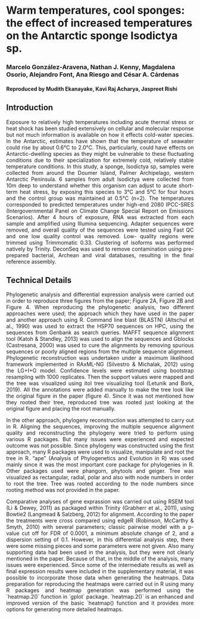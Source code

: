 # Warm temperatures, cool sponges: the effect of increased temperatures on the Antarctic sponge Isodictya sp.

### Marcelo González-Aravena, Nathan J. Kenny, Magdalena Osorio, Alejandro Font, Ana Riesgo and César A. Cárdenas

#### Reproduced by Mudith Ekanayake, Kavi Raj Acharya, Jaspreet Rishi

## Introduction
<p> <div style="text-align: justify"> Exposure to relatively high temperatures including acute thermal stress or heat shock has been studied extensively on cellular and molecular response but not much information is available on how it effects cold-water species.  In the Antarctic, estimates have shown that the temperature of seawater could rise by about 0.6°C to 2.0°C. This, particularly, could have effects on Antarctic-dwelling species as they might be vulnerable to these fluctuating conditions due to their specialization for extremely cold, relatively stable temperature conditions. 
In this study, a sponge, Isodictya sp, samples were collected from around the Doumer Island, Palmer Archipelago, western Antarctic Peninsula. 6 samples from adult Isodictya were collected from 10m deep to understand whether this organism can adjust to acute short-term heat stress, by exposing this species to 3°C and 5°C for four hours and the control group was maintained at 0.5°C (n=2). The temperatures corresponded to predicted temperatures under high-end 2080 IPCC-SRES (Intergovernmental Panel on Climate Change Special Report on Emissions Scenarios). 
After 4 hours of exposure, RNA was extracted from each sample and amplified using Illumina sequencing. Adapter sequences were removed, and overall quality of the sequences were tested using Fast QC and one low quality control was removed. Low- quality regions were trimmed using Trimmomatic 0.33. Clustering of isoforms was performed natively by Trinity. DeconSeq was used to remove contamination using pre-prepared bacterial, Archean and viral databases, resulting in the final reference assembly. 

## Technical Details

<p> <div style="text-align: justify"> Phylogenetic analysis and differential expression analysis were carried out in order to reproduce three figures from the paper; Figure 2A, Figure 2B and Figure 4. When reproducing the phylogenetic analysis, two different approaches were used; the approach which they have used in the paper and another approach using R. Command line blast (BLASTN) (Altschul et al., 1990) was used to extract the HSP70 sequences on HPC, using the sequences from Genbank as search queries. MAFFT sequence alignment tool (Katoh & Standley, 2013) was used to align the sequences and Gblocks (Castresana, 2000) was used to cure the alignments by removing spurious sequences or poorly aligned regions from the multiple sequence alignment. Phylogenetic reconstruction was undertaken under a maximum likelihood framework implemented in RAxML-NG (Silvestro & Michalak, 2012) using the LG+I+G model. Confidence levels were estimated using bootstrap resampling with 1000 replicates. Then the support values were mapped and the tree was visualized using itol tree visualizing tool (Letunik and Bork, 2019). All the annotations were added manually to make the tree look like the original figure in the paper (figure 4). Since it was not mentioned how they rooted their tree, reproduced tree was rooted just looking at the original figure and placing the root manually. </div> </p>

<p> <div style="text-align: justify"> In the other approach, phylogeny reconstruction was attempted to carry out in R. Aligning the sequences, improving the multiple sequence alignment quality and reconstructing the phylogeny were tried to perform using various R packages. But many issues were experienced and expected outcome was not possible. Since phylogeny was constructed using the first approach, many R packages were used to visualize, manipulate and root the tree in R. “ape” (Analysis of Phylogenetics and Evolution in R) was used mainly since it was the most important core package for phylogenies in R. Other packages used were phangorn, phytools and geiger. Tree was visualized as rectangular, radial, polar and also with node numbers in order to root the tree. Tree was rooted according to the node numbers since rooting method was not provided in the paper. </div> </p>

<p> <div style="text-align: justify"> Comparative analyses of gene exprassion was carried out using RSEM tool (Li & Dewey, 2011) as packaged within Trinity (Grabherr et al., 2011), using Bowtie2 (Langmead & Salzberg, 2012) for alignment. According to the paper the treatments were cross compared using edgeR (Robinson, McCarthy & Smyth, 2010) with several parameters; classic pairwise model with a p-value cut off for FDR of 0.0001, a minimum absolute change of 2, and a dispersion setting of 0.1. However, in this differential analysis step, there were some missing pieces and some parameters were not given. Also many supporting data had been used in the analysis, but they were not clearly mentioned in the paper. Because of that, in the middle of the analysis, many issues were experienced. Since some of the intermediate results as well as final expression results were included in the supplementary material, it was possible to incorporate those data when generating the heatmaps. Data preparation for reproducing the heatmaps were carried out in R using many R packages and heatmap generation was performed using the `heatmap.2()` function in `gplot` package. `heatmap.2()` is an enhanced and improved version of the basic `heatmap() function and it provides more options for generating more detailed heatmaps. </div> </p>

